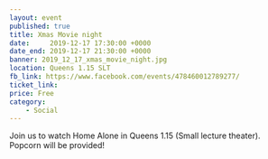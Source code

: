 ```yaml
---
layout: event
published: true
title: Xmas Movie night
date:     2019-12-17 17:30:00 +0000
date_end: 2019-12-17 21:30:00 +0000
banner: 2019_12_17_xmas_movie_night.jpg
location: Queens 1.15 SLT
fb_link: https://www.facebook.com/events/478460012789277/
ticket_link:
price: Free
category:
    - Social
---
```


Join us to watch Home Alone in Queens 1.15 (Small lecture theater).
Popcorn will be provided!
